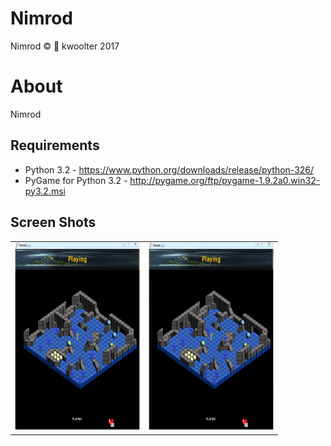 # Nimrod
Nimrod :copyright: :monkey: kwoolter 2017

# About
Nimrod


## Requirements
- Python 3.2 - https://www.python.org/downloads/release/python-326/
- PyGame for Python 3.2 - http://pygame.org/ftp/pygame-1.9.2a0.win32-py3.2.msi

## Screen Shots
<table>
<tr>
<td>
<img height=300 width=200 src="https://github.com/kwoolter/Nimrod/blob/master/screenshots/Capture1.PNG" alt="game1">
</td>
<td>
<img height=300 width=200 src="https://github.com/kwoolter/Nimrod/blob/master/screenshots/Capture1.PNG" alt="game1">
</td>
</tr>
</table>